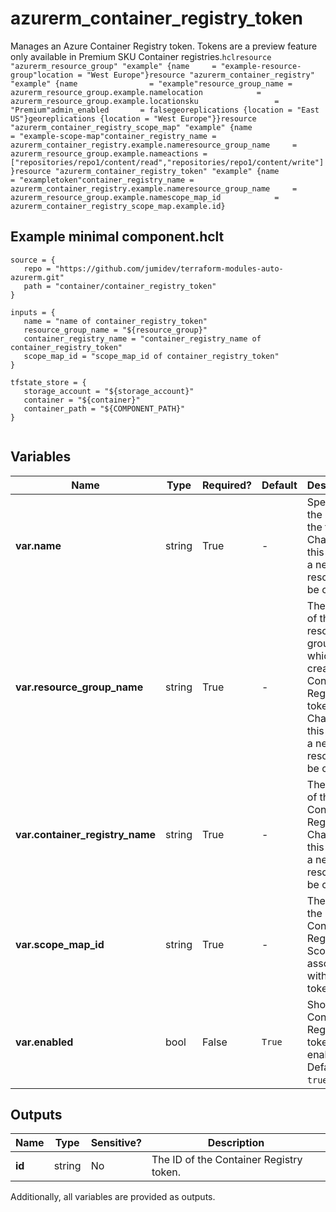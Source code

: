 # azurerm_container_registry_token

Manages an Azure Container Registry token. Tokens are a preview feature only available in Premium SKU Container registries.```hclresource "azurerm_resource_group" "example" {name     = "example-resource-group"location = "West Europe"}resource "azurerm_container_registry" "example" {name                = "example"resource_group_name = azurerm_resource_group.example.namelocation            = azurerm_resource_group.example.locationsku                 = "Premium"admin_enabled       = falsegeoreplications {location = "East US"}georeplications {location = "West Europe"}}resource "azurerm_container_registry_scope_map" "example" {name                    = "example-scope-map"container_registry_name = azurerm_container_registry.example.nameresource_group_name     = azurerm_resource_group.example.nameactions = ["repositories/repo1/content/read","repositories/repo1/content/write"]}resource "azurerm_container_registry_token" "example" {name                    = "exampletoken"container_registry_name = azurerm_container_registry.example.nameresource_group_name     = azurerm_resource_group.example.namescope_map_id            = azurerm_container_registry_scope_map.example.id}```

## Example minimal component.hclt

```hcl
source = {
   repo = "https://github.com/jumidev/terraform-modules-auto-azurerm.git" 
   path = "container/container_registry_token" 
}

inputs = {
   name = "name of container_registry_token" 
   resource_group_name = "${resource_group}" 
   container_registry_name = "container_registry_name of container_registry_token" 
   scope_map_id = "scope_map_id of container_registry_token" 
}

tfstate_store = {
   storage_account = "${storage_account}" 
   container = "${container}" 
   container_path = "${COMPONENT_PATH}" 
}


```

## Variables

| Name | Type | Required? |  Default  |  Description |
| ---- | ---- | --------- |  ----------- | ----------- |
| **var.name** | string | True | -  |  Specifies the name of the token. Changing this forces a new resource to be created. | 
| **var.resource_group_name** | string | True | -  |  The name of the resource group in which to create the Container Registry token. Changing this forces a new resource to be created. | 
| **var.container_registry_name** | string | True | -  |  The name of the Container Registry. Changing this forces a new resource to be created. | 
| **var.scope_map_id** | string | True | -  |  The ID of the Container Registry Scope Map associated with the token. | 
| **var.enabled** | bool | False | `True`  |  Should the Container Registry token be enabled? Defaults to `true`. | 



## Outputs

| Name | Type | Sensitive? | Description |
| ---- | ---- | --------- | --------- |
| **id** | string | No  | The ID of the Container Registry token. | 

Additionally, all variables are provided as outputs.
